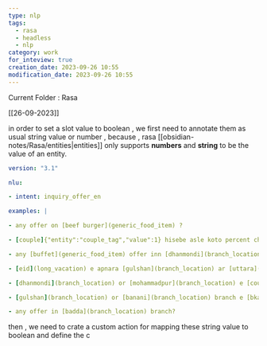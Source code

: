 ```yaml
---
type: nlp
tags:
  - rasa
  - headless
  - nlp
category: work
for_inteview: true
creation_date: 2023-09-26 10:55
modification_date: 2023-09-26 10:55
---
```


  
Current Folder : Rasa




[[26-09-2023]]


in order to set a slot value to boolean , we first need to annotate them as usual string value or number , because , rasa [[obsidian-notes/Rasa/entities|entities]] only supports **numbers** and **string** to be the value of an entity. 

```yml
version: "3.1"

nlu:

- intent: inquiry_offer_en

examples: |

- any offer on [beef burger](generic_food_item) ?

- [couple]{"entity":"couple_tag","value":1} hisebe asle koto percent char ?

- any [buffet](generic_food_item) offer inn [dhanmondi](branch_location) ?

- [eid](long_vacation) e apnara [gulshan](branch_location) ar [uttara](branch_location) branch e [couples]{"entity":"couple_tag" , "value":1} discount diyechen kono ?

- [dhanmondi](branch_location) or [mohammadpur](branch_location) e [couple]{"entity":"couple_tag","value":1} der kono discount ache ?

- [gulshan](branch_location) or [banani](branch_location) branch e [bkash](mobile_wallet_type) offer choltese ?

- any offer in [badda](branch_location) branch?
```

then , we need to crate a custom action for mapping these string value to boolean and define the c

